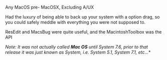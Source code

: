 Any MacOS pre- MacOSX, Excluding A/UX

Had the luxury of being able to back up your system with a option drag, so you could safely meddle with everything you were not supposed to.

ResEdit and MacsBug were quite useful, and the MacintoshToolbox was the API

*Note: It was not actually called **Mac OS** until System 7.6, prior to that release it was just known as System, i.e. System 5.1, System 7.1, etc...**
